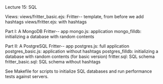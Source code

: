 Lecture 15: SQL

Views:
views/fritter_basic.ejs: Fritter-- template, from before we add hashtags
views/fritter.ejs: with hashtags

Part I: A MongoDB Fritter-- app
mongo.js: application
mongo_filldb: initializing a database with random contents

Part II: A PostgreSQL Fritter-- app
postgres.js: full application
postgres_basic.js: application without hashtags
postgres_filldb: initializing a database with random contents (for basic version)
fritter.sql: SQL schema
fritter_basic.sql: SQL schema without hashtags

See Makefile for scripts to initialize SQL databases and run performance tests against servers.
